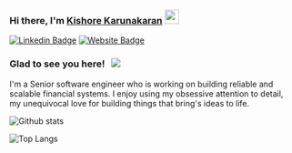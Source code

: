 ### Hi there, I'm <a href="https://coding2fun.in/" target="_blank">Kishore Karunakaran</a> <img src="https://media.giphy.com/media/hvRJCLFzcasrR4ia7z/giphy.gif" width="25px">

[![Linkedin Badge](https://img.shields.io/badge/-LinkedIn-0e76a8?style=flat-square&logo=Linkedin&logoColor=white)](https://linkedin.com/in/khekrn)
[![Website Badge](https://img.shields.io/badge/Website-3b5998?style=flat-square&logo=google-chrome&logoColor=white)](https://coding2fun.in/)

### Glad to see you here! &nbsp; ![](https://visitor-badge.glitch.me/badge?page_id=khekrn.khekrn)

I'm a Senior software engineer who is working on building reliable and scalable financial systems. I enjoy using my obsessive attention to detail, my unequivocal love for building things that bring's ideas to life. 

![Github stats](https://github-readme-stats.vercel.app/api?username=khekrn&show_icons=true&theme=dracula&count_private=false) 

![Top Langs](https://github-readme-stats.vercel.app/api/top-langs/?username=khekrn&theme=dracula)

<!--
**khekrn/khekrn** is a ✨ _special_ ✨ repository because its `README.md` (this file) appears on your GitHub profile.

Here are some ideas to get you started:

- 🔭 I’m currently working on ...
- 🌱 I’m currently learning ...
- 👯 I’m looking to collaborate on ...
- 🤔 I’m looking for help with ...
- 💬 Ask me about ...
- 📫 How to reach me: ...
- 😄 Pronouns: ...
- ⚡ Fun fact: ...
-->

